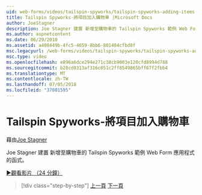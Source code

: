 ```yaml
---
uid: web-forms/videos/tailspin-spyworks/tailspin-spyworks-adding-items-to-the-shopping-cart
title: Tailspin Spyworks-將項目加入購物車 |Microsoft Docs
author: JoeStagner
description: Joe Stagner 建置 新增至購物車的 Tailspin Spyworks 範例 Web Form 應用程式的函式。
ms.author: aspnetcontent
ms.date: 06/29/2010
ms.assetid: a408449b-4fc5-4659-8bb6-801404cfbd8f
msc.legacyurl: /web-forms/videos/tailspin-spyworks/tailspin-spyworks-adding-items-to-the-shopping-cart
msc.type: video
ms.openlocfilehash: e896a6dce294e271c38cb9003e120cfd8994d788
ms.sourcegitcommit: b28cd0313af316c051c2ff8549865bff67f2fbb4
ms.translationtype: MT
ms.contentlocale: zh-TW
ms.lasthandoff: 07/05/2018
ms.locfileid: "37801595"
---
```

<a name="tailspin-spyworks---adding-items-to-the-shopping-cart"></a>Tailspin Spyworks-將項目加入購物車
====================
藉由[Joe Stagner](https://github.com/JoeStagner)

Joe Stagner 建置 新增至購物車的 Tailspin Spyworks 範例 Web Form 應用程式的函式。

[&#9654;觀看影片 （24 分鐘）](https://channel9.msdn.com/Blogs/ASP-NET-Site-Videos/tailspin-spyworks-adding-items-to-the-shopping-cart)

> [!div class="step-by-step"]
> [上一頁](tailspin-spyworks-display-per-product-details.md)
> [下一頁](tailspin-spyworks-display-shopping-cart.md)
